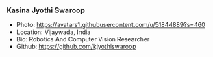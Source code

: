 ### Kasina Jyothi Swaroop
- Photo: https://avatars1.githubusercontent.com/u/51844889?s=460
- Location: Vijaywada, India
- Bio: Robotics And Computer Vision Researcher
- Github: https://github.com/kjyothiswaroop

